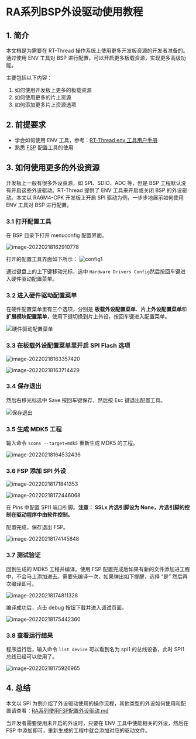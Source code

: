 # RA系列BSP外设驱动使用教程

## 1. 简介

本文档是为需要在 RT-Thread 操作系统上使用更多开发板资源的开发者准备的。通过使用 ENV 工具对 BSP 进行配置，可以开启更多板载资源，实现更多高级功能。

主要包括以下内容：

1. 如何使用开发板上更多的板载资源
2. 如何使用更多的片上资源
3. 如何添加更多片上资源选项

## 2. 前提要求

- 学会如何使用 ENV 工具，参考：[RT-Thread env 工具用户手册](https://www.rt-thread.org/document/site/#/development-tools/env/env)
- 熟悉 [FSP](https://www2.renesas.cn/jp/zh/software-tool/flexible-software-package-fsp) 配置工具的使用

## 3. 如何使用更多的外设资源

开发板上一般有很多外设资源，如 SPI、SDIO、ADC 等，但是 BSP 工程默认没有开启这些外设驱动。RT-Thread 提供了 ENV 工具来开启或关闭 BSP 的外设驱动。本文以 RA6M4-CPK 开发板上开启 SPI 驱动为例，一步步地展示如何使用 ENV 工具对 BSP 进行配置。

### 3.1 打开配置工具

在 BSP 目录下打开 menuconfig 配置界面。

![image-20220218162910778](figures/menuconfig_ra6m4cpk.png) 

打开的配置工具界面如下所示：
 ![config1](figures/config1.png) 

通过键盘上的上下键移动光标，选中 `Hardware Drivers Config`然后按回车键进入硬件驱动配置菜单。

### 3.2 进入硬件驱动配置菜单

在硬件配置菜单里有三个选项，分别是 **板载外设配置菜单**、**片上外设配置菜单**和**扩展模块配置菜单**，使用下键切换到片上外设，按回车键进入配置菜单。

![硬件驱动配置菜单](figures/config2.png) 

### 3.3 在板载外设配置菜单里开启 SPI Flash 选项

![image-20220218163357420](figures/menuconfig_spi.png) 

![image-20220218163714429](figures/menuconfig_spi1.png) 



### 3.4 保存退出

然后右移光标选中 Save 按回车键保存，然后按 Esc 键退出配置工具。

![保存退出](figures/save.png) 



### 3.5 生成 MDK5 工程

输入命令 `scons --target=mdk5` 重新生成 MDK5 的工程。

![image-20220218164532436](figures/scons_mdk5.png) 

### 3.6 FSP 添加 SPI 外设

![image-20220218171841353](figures/fsp_spi.png) 

![image-20220218172446068](figures/fsp_spi1.png) 

在 Pins 中配置 SPI1 端口引脚。**注意： SSLx 片选引脚设为 None，片选引脚的控制在驱动程序中由软件控制。**

配置完成，保存退出 FSP。

![image-20220218174145848](figures/fsp_spi2.png) 

### 3.7 测试验证

回到生成的 MDK5 工程并编译。使用 FSP 配置完成后如果有新的文件添加进工程中，不会马上添加进去。需要先编译一次，如果弹出如下提醒，选择 “是” 然后再次编译即可。

![image-20220218174811328](figures/mdk_build.png) 

编译成功后，点击 debug 按钮下载并进入调试页面。

![image-20220218175442360](figures/mdk_build1.png) 

### 3.8 查看运行结果

程序运行后，输入命令 `list_device` 可以看到名为 spi1 的总线设备，此时 SPI1 总线已经可以使用了。

![image-20220218175926965](figures/run_spi1.png) 

## 4. 总结

本文以 SPI 为例介绍了外设驱动使用的操作流程，其他类型的外设如何使用和配置请查看：[RA系列使用FSP配置外设驱动.md](RA系列使用FSP配置外设驱动.md)

当开发者需要使用未开启的外设时，只要在 ENV 工具中使能相关的外设，然后在 FSP 中添加即可，重新生成的工程中就会添加对应的驱动文件。